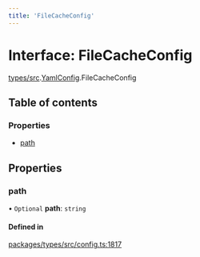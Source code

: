 ```yaml
---
title: 'FileCacheConfig'
---
```


# Interface: FileCacheConfig

[types/src](../modules/types_src).[YamlConfig](../modules/types_src.YamlConfig).FileCacheConfig

## Table of contents

### Properties

- [path](types_src.YamlConfig.FileCacheConfig#path)

## Properties

### path

• `Optional` **path**: `string`

#### Defined in

[packages/types/src/config.ts:1817](https://github.com/Urigo/graphql-mesh/blob/master/packages/types/src/config.ts#L1817)
